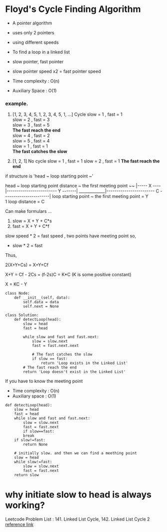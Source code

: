 # Floyd's Cycle Finding Algorithm
- A pointer algorithm
- uses only 2 pointers
- using different speeds
- To find a loop in a linked list
- slow pointer, fast pointer
- slow pointer speed x2 = fast pointer speed

- Time complexity : O(n)
- Auxiliary Space : O(1)

### example. 
1. [1, 2, 3, 4, 5, 1, 2, 3, 4, 5, 1, ...] Cycle
slow = 1 , fast = 1    
slow = 2 , fast = 3    
slow = 3 , fast = 5    
**The fast reach the end**    
slow = 4 , fast = 2    
slow = 5 , fast = 4    
slow = 1 , fast = 1    
**The fast catches the slow**

2. [1, 2, 1] No cycle
slow = 1 , fast = 1
slow = 2 , fast = 1
**The fast reach the end**    

if structure is 'head ~ loop starting point ~'

head ~ loop starting point distance ~ the first meeting point ~~
|----- X ----|------------------------- Y -------|
_____________|------------------------ C -----------------------|
loop starting point ~ the first meeting point = Y    
1 loop distance = C    

Can make formulars ...
1. slow = X + Y + C*s    
2. fast = X + Y + C*f

slow speed * 2 = fast speed , two points have meeting point so,
- slow * 2 = fast

Thus,

2(X+Y+Cs) = X+Y+Cf    

X+Y = Cf - 2Cs = (f-2s)C = K*C (K is some positive constant)

X = KC - Y

```
class Node:
    def __init__(self, data):
        self.data = data
        self.next = None

class Solution:
    def detectLoop(head):
        slow = head
        fast = head

        while slow and fast and fast.next:
            slow = slow.next
            fast = fast.next.next

            # The fast catches the slow
            if slow == fast:
                return 'Loop exists in the Linked List'
        # The fast reach the end
        return 'Loop doesn't exist in the Linked List'
```

If you have to know the meeting point
- Time complexity : O(n)
- Auxiliary space : O(1)
```
def detectLoop(head):
    slow = head
    fast = head
    while slow and fast and fast.next:
        slow = slow.next
        fast = fast.next
        if slow==fast:
        break
    if slow!=fast:
        return None
    
    # initially slow. and then we can find a meething point
    slow = head
    while slow!=fast:
        slow = slow.next
        fast = fast.next
    return slow
```
# why initiate slow to head is always working?

Leetcode Problem List : 141. Linked List Cycle, 142. Linked List Cycle 2    
[reference link](https://www.geeksforgeeks.org/floyds-cycle-finding-algorithm/)